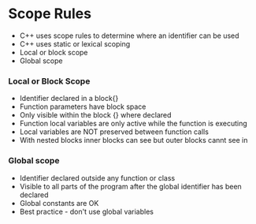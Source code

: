 # Scope Rules
<ul>
    <li>C++ uses scope rules to determine where an identifier can be used</li>
    <li>C++ uses static or lexical scoping</li>
    <li>Local or block scope</li>
    <li>Global scope</li>
</ul>

### Local or Block Scope

<ul>
    <li>Identifier declared in a block{}</li>
    <li>Function parameters have block space</li>
    <li>Only visible within the block {} where declared</li>
    <li>Function local variables are only active while the function is executing</li>
    <li>Local variables are NOT preserved between function calls</li>
    <li>With nested blocks inner blocks can see but outer blocks cannt see in</li>
</ul>

### Global scope
<ul>
    <li>Identifier declared outside any function or class</li>
    <li>Visible to all parts of the program after the global identifier has been declared</li>
    <li>Global constants are OK</li>
    <li>Best practice - don't use global variables</li>
</ul>